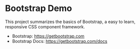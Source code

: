 # Bootstrap Demo

This project summarizes the basics of Bootstrap, a easy to learn, responsive CSS component framework.

-   Bootstrap: https://getbootstrap.com
-   Bootstrap Docs: https://getbootstrap.com/docs
